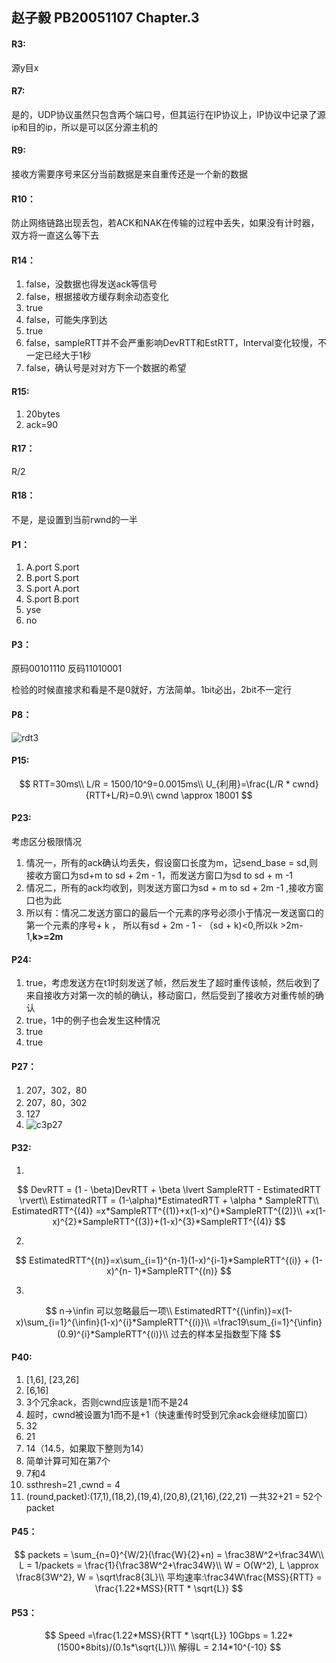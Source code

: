 ## 赵子毅 PB20051107 Chapter.3

#### R3:

源y目x

#### R7:

是的，UDP协议虽然只包含两个端口号，但其运行在IP协议上，IP协议中记录了源ip和目的ip，所以是可以区分源主机的

#### R9:

接收方需要序号来区分当前数据是来自重传还是一个新的数据

#### R10：

防止网络链路出现丢包，若ACK和NAK在传输的过程中丢失，如果没有计时器，双方将一直这么等下去

#### R14：

1. false，没数据也得发送ack等信号
2. false，根据接收方缓存剩余动态变化
3. true
4. false，可能失序到达
5. true
6. false，sampleRTT并不会严重影响DevRTT和EstRTT，Interval变化较慢，不一定已经大于1秒
7. false，确认号是对对方下一个数据的希望

#### R15:

1. 20bytes
2. ack=90

#### R17：

R/2

#### R18：

不是，是设置到当前rwnd的一半

#### P1：

1. A.port S.port
2. B.port S.port
3. S.port A.port
4. S.port B.port
5. yse
6. no

#### P3：

原码00101110 反码11010001

检验的时候直接求和看是不是0就好，方法简单。1bit必出，2bit不一定行

#### P8：

![rdt3](./image/c3_rdt3recv.png)

#### P15:


$$
RTT=30ms\\
L/R = 1500/10^9=0.0015ms\\
U_{利用}=\frac{L/R * cwnd}{RTT+L/R}=0.9\\
cwnd \approx 18001
$$

#### P23:

考虑区分极限情况

1. 情况一，所有的ack确认均丢失，假设窗口长度为m，记send_base = sd,则接收方窗口为sd+m to sd + 2m - 1，而发送方窗口为sd to sd + m -1
2. 情况二，所有的ack均收到，则发送方窗口为sd + m to sd + 2m -1 ,接收方窗口也为此
3. 所以有：情况二发送方窗口的最后一个元素的序号必须小于情况一发送窗口的第一个元素的序号+ k ， 所以有sd + 2m - 1 - （sd + k)<0,所以k >2m-1,**k>=2m**

#### P24:



1. true，考虑发送方在t1时刻发送了帧，然后发生了超时重传该帧，然后收到了来自接收方对第一次的帧的确认，移动窗口，然后受到了接收方对重传帧的确认
2. true，1中的例子也会发生这种情况
3. true
4. true

#### P27：

1. 207，302，80
2. 207，80，302
3. 127
4. ![c3p27](./image/c3p27.png)

#### P32:

1. 
$$
DevRTT = (1 - \beta)DevRTT + \beta \lvert SampleRTT - EstimatedRTT \rvert\\
EstimatedRTT = (1-\alpha)*EstimatedRTT + \alpha * SampleRTT\\
EstimatedRTT^{(4)} =x*SampleRTT^{(1)}+x(1-x)^{}*SampleRTT^{(2)}\\
+x(1-x)^{2}*SampleRTT^{(3)}+(1-x)^{3}*SampleRTT^{(4)}
$$

2. 
$$
EstimatedRTT^{(n)}=x\sum_{i=1}^{n-1}(1-x)^{i-1}*SampleRTT^{(i)}  + (1-x)^{n-	1}*SampleRTT^{(n)}
$$

3. 
$$
n->\infin 可以忽略最后一项\\
EstimatedRTT^{(\infin)}=x(1-x)\sum_{i=1}^{\infin}(1-x)^{i}*SampleRTT^{(i)}\\
=\frac19\sum_{i=1}^{\infin}(0.9)^{i}*SampleRTT^{(i)}\\
过去的样本呈指数型下降
$$

   

#### P40:

1. [1,6], [23,26]
2. [6,16]
3. 3个冗余ack，否则cwnd应该是1而不是24
4. 超时，cwnd被设置为1而不是+1（快速重传时受到冗余ack会继续加窗口）
5. 32
6. 21
7. 14（14.5，如果取下整则为14）
8. 简单计算可知在第7个
9. 7和4
10. ssthresh=21 ,cwnd = 4
11. (round,packet):(17,1),(18,2),(19,4),(20,8),(21,16),(22,21) 一共32+21 = 52个packet

#### P45：

$$
packets =  \sum_{n=0}^{W/2}(\frac{W}{2}+n) = \frac38W^2+\frac34W\\
L = 1/packets = \frac{1}{\frac38W^2+\frac34W}\\
W = O(W^2), L \approx \frac8{3W^2}, W = \sqrt\frac8{3L}\\
平均速率:\frac34W\frac{MSS}{RTT} = \frac{1.22*MSS}{RTT * \sqrt{L}}
$$

#### P53：

$$
Speed =\frac{1.22*MSS}{RTT * \sqrt{L}}
10Gbps = 1.22*(1500*8bits)/(0.1s*\sqrt{L})\\
解得L = 2.14*10^{-10}
$$

